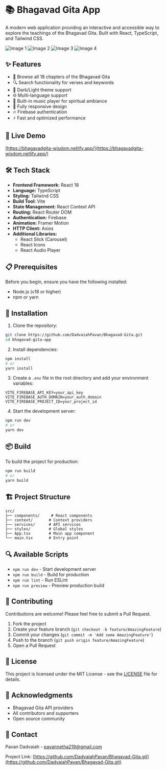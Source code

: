 # 📚 Bhagavad Gita App

A modern web application providing an interactive and accessible way to explore the teachings of the Bhagavad Gita. Built with React, TypeScript, and Tailwind CSS.

![Image 1](https://i.ibb.co/C8nxDrh/Screenshot-2024-12-06-143135.png)
![Image 2](https://i.ibb.co/9WVBbG2/Screenshot-2024-12-06-143149.png)
![Image 3](https://i.ibb.co/GJX2Vg0/Screenshot-2024-12-06-143210.png)
![Image 4](https://i.ibb.co/yyyCzvT/Screenshot-2024-12-06-143223.png)


## ✨ Features

- 📖 Browse all 18 chapters of the Bhagavad Gita
- 🔍 Search functionality for verses and keywords
- 🌙 Dark/Light theme support
- 🌐 Multi-language support
- 🎵 Built-in music player for spiritual ambiance
- 📱 Fully responsive design
- 🔥 Firebase authentication
- ⚡ Fast and optimized performance

## 🚀 Live Demo

[https://bhagavadgita-wisdom.netlify.app/](https://bhagavadgita-wisdom.netlify.app/) <!-- Add your deployed app URL here -->

## 🛠️ Tech Stack

- **Frontend Framework:** React 18
- **Language:** TypeScript
- **Styling:** Tailwind CSS
- **Build Tool:** Vite
- **State Management:** React Context API
- **Routing:** React Router DOM
- **Authentication:** Firebase
- **Animation:** Framer Motion
- **HTTP Client:** Axios
- **Additional Libraries:**
  - React Slick (Carousel)
  - React Icons
  - React Audio Player

## 📋 Prerequisites

Before you begin, ensure you have the following installed:
- Node.js (v18 or higher)
- npm or yarn

## 🔧 Installation

1. Clone the repository:
```bash
git clone https://github.com/DadvaiahPavan/Bhagavad-Gita.git
cd bhagavad-gita-app
```

2. Install dependencies:
```bash
npm install
# or
yarn install
```

3. Create a `.env` file in the root directory and add your environment variables:
```env
VITE_FIREBASE_API_KEY=your_api_key
VITE_FIREBASE_AUTH_DOMAIN=your_auth_domain
VITE_FIREBASE_PROJECT_ID=your_project_id
```

4. Start the development server:
```bash
npm run dev
# or
yarn dev
```

## 📦 Build

To build the project for production:

```bash
npm run build
# or
yarn build
```

## 🏗️ Project Structure

```
src/
├── components/     # React components
├── context/       # Context providers
├── services/      # API services
├── styles/        # Global styles
├── App.tsx        # Main app component
└── main.tsx       # Entry point
```

## 🔍 Available Scripts

- `npm run dev` - Start development server
- `npm run build` - Build for production
- `npm run lint` - Run ESLint
- `npm run preview` - Preview production build

## 🤝 Contributing

Contributions are welcome! Please feel free to submit a Pull Request.

1. Fork the project
2. Create your feature branch (`git checkout -b feature/AmazingFeature`)
3. Commit your changes (`git commit -m 'Add some AmazingFeature'`)
4. Push to the branch (`git push origin feature/AmazingFeature`)
5. Open a Pull Request

## 📝 License

This project is licensed under the MIT License - see the [LICENSE](LICENSE.txt) file for details.

## 👏 Acknowledgments

- Bhagavad Gita API providers
- All contributors and supporters
- Open source community

## 📧 Contact

Pavan Dadvaiah - [pavannetha219@gmail.com](mailto:pavannetha219@gmail.com)

Project Link: [https://github.com/DadvaiahPavan/Bhagavad-Gita.git](https://github.com/DadvaiahPavan/Bhagavad-Gita.git)

